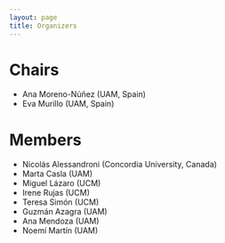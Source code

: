 ```yaml
---
layout: page
title: Organizers
---
```


# Chairs

- Ana Moreno-Núñez (UAM, Spain)
- Eva Murillo (UAM, Spain)

# Members

- Nicolás Alessandroni (Concordia University, Canada)
- Marta Casla (UAM)
- Miguel Lázaro (UCM)
- Irene Rujas (UCM)
- Teresa Simón (UCM)
- Guzmán Azagra (UAM)
- Ana Mendoza (UAM)
- Noemí Martín (UAM)